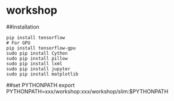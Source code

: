 # workshop
##installation
```
pip install tensorflow
# For GPU
pip install tensorflow-gpu
sudo pip install Cython
sudo pip install pillow
sudo pip install lxml
sudo pip install jupyter
sudo pip install matplotlib
```
##set PYTHONPATH
export PYTHONPATH=xxx/workshop:xxx/workshop/slim:$PYTHONPATH
